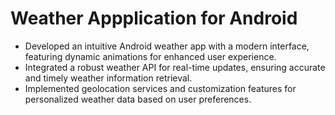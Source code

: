 # Weather Appplication for Android

- Developed an intuitive Android weather app with a modern interface, featuring dynamic animations for enhanced user experience.
- Integrated a robust weather API for real-time updates, ensuring accurate and timely weather information retrieval.
- Implemented geolocation services and customization features for personalized weather data based on user preferences.
